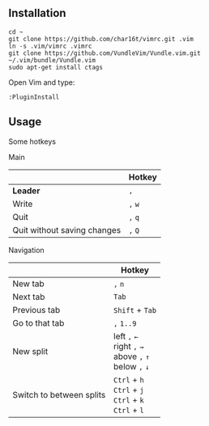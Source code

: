 ## Installation

    cd ~
    git clone https://github.com/char16t/vimrc.git .vim
    ln -s .vim/vimrc .vimrc
    git clone https://github.com/VundleVim/Vundle.vim.git ~/.vim/bundle/Vundle.vim
    sudo apt-get install ctags

Open Vim and type:

    :PluginInstall

## Usage

Some hotkeys

Main

|| Hotkey |
|---|---|
| **Leader** | `,` |
| Write | `,` `w` |
| Quit | `,` `q` |
| Quit without saving changes | `,` `Q` |


Navigation

|| Hotkey |
|---|---|
| New tab | `,` `n` |
| Next tab | `Tab` |
| Previous tab | `Shift` + `Tab` |
| Go to that tab | `,` `1..9` |
| New split | left `,` `←` <br> right `,` `→` <br>  above `,` `↑` <br> below `,` `↓` |
| Switch to between splits | `Ctrl` + `h`<br> `Ctrl` + `j` <br> `Ctrl` + `k` <br> `Ctrl` + `l` |

